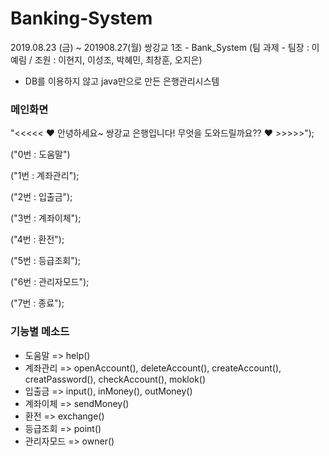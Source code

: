 # Banking-System

2019.08.23 (금) ~ 201908.27(월) 쌍강교 1조 - Bank_System (팀 과제 - 팀장 : 이예림 / 조원 : 이현지, 이성조, 박혜민, 최창훈, 오지은)

- DB를 이용하지 않고 java만으로 만든 은행관리시스템    



### 메인화면

"<<<<< ♥ 안녕하세요~ 쌍강교 은행입니다! 무엇을 도와드릴까요?? ♥ >>>>>");

("0번 : 도움말")

("1번 : 계좌관리");

("2번 : 입출금");

("3번 : 계좌이체");

("4번 : 환전");

("5번 : 등급조회");

("6번 : 관리자모드");

("7번 : 종료");


### 기능별 메소드

- 도움말 => help()   
- 계좌관리 => openAccount(), deleteAccount(), createAccount(), creatPassword(), checkAccount(), moklok()   
- 입출금 => input(), inMoney(), outMoney()   
- 계좌이체 => sendMoney()   
- 환전 => exchange()   
- 등급조회 => point()   
- 관리자모드 => owner()  
